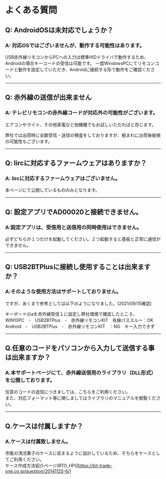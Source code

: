 # よくある質問

## Q: AndroidOSは未対応でしょうか？

### A: 対応OSではございませんが、動作する可能性はあります。

USB赤外線リモコンからPCへの入力は標準HIDドライバで動作するため、Androidの場合キーコードの受信は可能です。
一度WindowsPCにてリモコンコードと動作を設定していただき、Androidに接続する形で動作をご確認ください。

----

## Q: 赤外線の送信が出来ません

### A: テレビリモコンの赤外線コードが対応外の可能性がございます。
エアコンやライト、その他家電など他機種でもお試しいただればと存じます。

弊社では出荷時に全数受信・送信の検査をしておりますが、極まれに出荷後破損の可能性もございます。 

----

## Q: lircに対応するファームウェアはありますか？

### A: lircに対応するファームウェアはございません。
本ページにて公開しているもののみとなります。

----

## Q: 設定アプリでAD00020と接続できません。

### A:設定アプリは、受信用と送信用の同時使用はできません。  
必ずどちらか１つだけを起動してください。２つ起動すると基板と正常に通信ができません。

----

## Q: USB2BTPlusに接続し使用することは出来ますか？

### A:そのような使用方法はサポートしておりません。
ですが、あくまで参考としては以下のようになりました。(2021/09/15確認)  
  
キーボードのaを赤外線受信１に設定し弊社環境で確認したところ、  
WIN10PC　-　USB2BTPlus　-　赤外線リモコンKIT　有線パススルー：OK  
Android　-　USB2BTPlus　-　赤外線リモコンKIT　：NG　キー入力できず  

----

## Q.任意のコードをパソコンから入力して送信する事は出来ますか？

### A.本サポートページにて、赤外線送信用のライブラリ（DLL形式）を公開しております。
任意のコードの送信につきましては、こちらをご利用ください。  
また、対応フォーマット等に関しましてはライブラリのマニュアルを御覧ください。  

----

## Q.ケースは付属しますか？

### A.ケースは付属致しません。
市販の清涼菓子のケースに収まるように設計しているため、そちらをケースとしてご利用ください。  
ケース作成方法紹介ページ(BTO_HP)[https://bit-trade-one.co.jp/question/20141125-6/]

